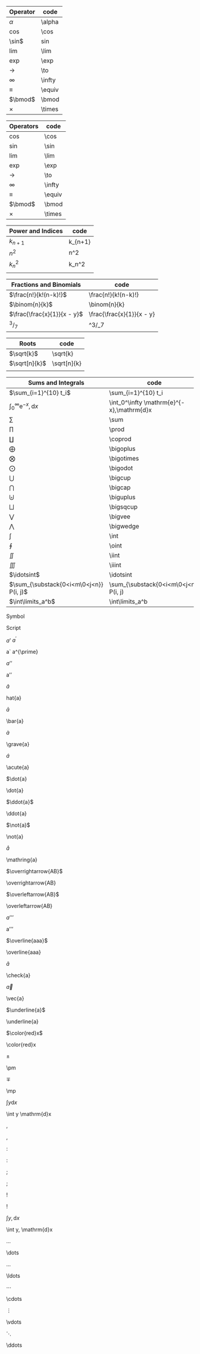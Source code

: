 | Operator | code   |
| -------- | ------ |
| $\alpha$ | \alpha |
| $\cos$   | \cos   |
| \sin$    | sin    |
| $\lim$   | \lim   |
| $\exp$   | \exp   |
| $\to$    | \to    |
| $\infty$ | \infty |
| $\equiv$ | \equiv |
| $\bmod$  | \bmod  |
| $\times$ | \times |

| Operators | code   |
| --------- | ------ |
| $\cos$    | \cos   |
| $\sin$    | \sin   |
| $\lim$    | \lim   |
| $\exp$    | \exp   |
| $\to$     | \to    |
| $\infty$  | \infty |
| $\equiv$  | \equiv |
| $\bmod$   | \bmod  |
| $\times$  | \times |


| Power and Indices | code    |
| ----------------- | ------- |
| $k_{n+1}$         | k_{n+1} |
| $n^2$             | n^2     |
| $k_n^2$           | k_n^2   |
|                   |         |


| Fractions and Binomials     | code                      |
| --------------------------- | ------------------------- |
| $\frac{n!}{k!(n-k)!}$       | \frac{n!}{k!(n-k)!}       |
| $\binom{n}{k}$              | \binom{n}{k}              |
| $\frac{\frac{x}{1}}{x - y}$ | \frac{\frac{x}{1}}{x - y} |
| $^3/_7$                     | ^3/_7                     |

| Roots         | code        |
| ------------- | ----------- |
| $\sqrt{k}$    | \sqrt{k}    |
| $\sqrt[n]{k}$ | \sqrt[n]{k}  |
|               |           

| Sums and Integrals                          | code                                      |
| ------------------------------------------- | ----------------------------------------- |
| $\sum_{i=1}^{10} t_i$                       | \sum_{i=1}^{10} t_i                       |
| $\int_0^\infty \mathrm{e}^{-x},\mathrm{d}x$ | \int_0^\infty \mathrm{e}^{-x},\mathrm{d}x |
| $\sum$                                      | \sum                                      |
| $\prod$                                     | \prod                                     |
| $\coprod$                                   | \coprod                                   |
| $\bigoplus$                                 | \bigoplus                                 |
| $\bigotimes$                                | \bigotimes                                |
| $\bigodot$                                  | \bigodot                                  |
| $\bigcup$                                   | \bigcup                                   |
| $\bigcap$                                   | \bigcap                                   |
| $\biguplus$                                 | \biguplus                                 |
| $\bigsqcup$                                 | \bigsqcup                                 |
| $\bigvee$                                   | \bigvee                                   |
| $\bigwedge$                                 | \bigwedge                                 |
| $\int$                                      | \int                                      |
| $\oint$                                     | \oint                                     |
| $\iint$                                     | \iint                                     |
| $\iiint$                                    | \iiint                                    |
| $\idotsint$                                 | \idotsint                                 |
| $\sum_{\substack{0<i<m\0<j<n}} P(i, j)$     | \sum_{\substack{0<i<m\0<j<n}} P(i, j)     |
| $\int\limits_a^b$                           | \int\limits_a^b                           |


Symbol

Script

$a’$ $a^{\prime}$

a` a^{\prime}

$a’’$

a’’

$\hat{a}$

hat{a}

$\bar{a}$

\bar{a}

$\grave{a}$

\grave{a}

$\acute{a}$

\acute{a}

$\dot{a}

\dot{a}

$\ddot{a}$

\ddot{a}

$\not{a}$

\not{a}

$\mathring{a}$

\mathring{a}

$\overrightarrow{AB}$

\overrightarrow{AB}

$\overleftarrow{AB}$

\overleftarrow{AB}

$a’’’$

a’’’

$\overline{aaa}$

\overline{aaa}

$\check{a}$

\check{a}

$\vec{a}$

\vec{a}

$\underline{a}$

\underline{a}

$\color{red}x$

\color{red}x

$\pm$

\pm

$\mp$

\mp

$\int y \mathrm{d}x$

\int y \mathrm{d}x

$,$

,

$:$

:

$;$

;

$!$

!

$\int y, \mathrm{d}x$

\int y, \mathrm{d}x

$\dots$

\dots

$\ldots$

\ldots

$\cdots$

\cdots

$\vdots$

\vdots

$\ddots$

\ddots





	
		

	

	


	
	



	

